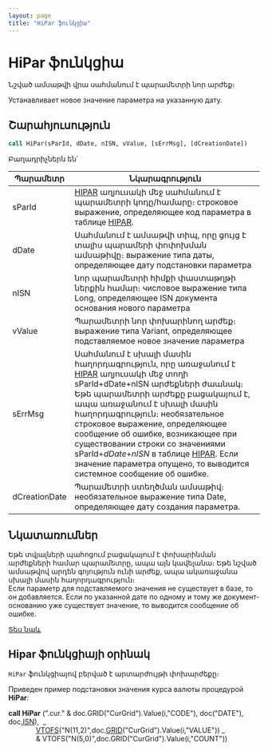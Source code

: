 ```yaml
---
layout: page
title: "HiPar ֆունկցիա"
---
```


# HiPar ֆունկցիա

Նշված ամսաթվի վրա սահմանում է պարամետրի նոր արժեք։ 

Устанавливает новое значение параметра на указанную дату.



## Շարահյուսություն

```vb
call HiPar(sParId, dDate, nISN, vValue, [sErrMsg], [dCreationDate])
```

Բաղադրիչներն են՝


| Պարամետր | Նկարագրություն |
|--|--|
| sParId | [HIPAR](../../../Database/HiPar.md) աղյուսակի մեջ սահմանում է պարամետրի կոդը/համարը։ строковое выражение, определяющее код параметра в таблице [HIPAR](../../../Database/HiPar.html). |
| dDate | Սահմանում է ամսաթվի տիպ, որը ցույց է տալիս պարամերի փոփոխման ամսաթիվը։ выражение типа даты, определяющее дату подстановки параметра |
| nISN | նոր պարամետրի հիմքի փաստաթղթի ներքին համար։ числовое выражение типа Long, определяющее ISN документа основания нового параметра |
| vValue | Պարամետրի նոր փոխարինող արժեք։ выражение типа Variant, определяющее подставляемое новое значение параметра |
| sErrMsg | Սահմանում է սխալի մասին հաղորդագրություն, որը առաջանում է [HIPAR](../../../Database/HiPar.html) աղյուսակի մեջ տողի sParId+dDate+nISN արժեքների  ժաանակ։ Եթե պարամետրի արժեքը բացակայում է, ապա առաջանում է սխալի մասին հաղորդագրություն։ необязательное строковое выражение, определяющее сообщение об ошибке, возникающее при существовании строки со значениями sParId</em>+<em>dDate</em>+<em>nISN</em> в таблице [HIPAR](../../../Database/HiPar.html). Если значение параметра опущено, то выводится системное сообщение об ошибке. |
| dCreationDate | Պարամետրի ստեղծման ամսաթիվ։ необязательное выражение типа Date, определяющее дату создания параметра. |



## Նկատառումներ

Եթե տվյալների պահոցում բացակայում է փոխարինման արժեքների համար պարամետրը, ապա այն կավելանա։ Եթե նշված ամսաթվով արդեն գոյություն ունի արժեք, ապա ակառաջանա սխալի մասին հաղորդագրություն։  
Если параметр для подставляемого значения не существует в базе, то он добавляется. Если по указанной дате по одному и тому же документ-основанию уже существует значение, то выводится сообщение об ошибке.

[Տես նաև](GetHiPar.md)



## Hipar ֆունկցիայի օրինակ


`HiPar` ֆունկցիայով բերված է արտարժույթի փոխարժեքը։

Приведен пример подстановки значения курса валюты процедурой <strong>HiPar</strong>:

<strong>call HiPar</strong> (&quot;.cur.&quot; &amp; doc.GRID(&quot;CurGrid&quot;).Value(i,&quot;CODE&quot;), doc(&quot;DATE&quot;), doc[.ISN](../../ASDOC/ISN.html)),&nbsp; _<br>
&nbsp;&nbsp;&nbsp;&nbsp;&nbsp;&nbsp;&nbsp;&nbsp;&nbsp;&nbsp;&nbsp;&nbsp;&nbsp; [VTOFS](../Conversion/VTOFS.html)(&quot;N(11,2)&quot;,doc.[GRID](../../ASDOC/Grid.html)(&quot;CurGrid&quot;).Value(i,&quot;VALUE&quot;)) _<br>
&nbsp;&nbsp;&nbsp;&nbsp;&nbsp;&nbsp;&nbsp;&nbsp;&nbsp;&nbsp;&nbsp;&nbsp;&nbsp; &amp; VTOFS(&quot;N(5,0)&quot;,doc.GRID(&quot;CurGrid&quot;).Value(i,&quot;COUNT&quot;))
